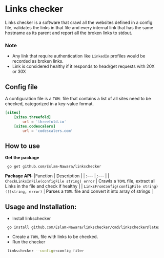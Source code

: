 # Links checker
Links checker is a software that crawl all the websites defined in a config file, validates the links in that file and every internal link that has the same hostname as its parent and report all the broken links to stdout.

### Note
-  Any link that require authentication like `LinkedIn` profiles would be recorded as broken links.
 - Link is considered healthy if it responds to head/get requests with 20X or 30X

## Config file
A configuration file is a `TOML` file that contains a list of all sites need to be checked, categorized in a key-value format.
```toml
[sites]
    [sites.threefold]
        url = 'threefold.io'
    [sites.codescalers]
        url = 'codescalers.com'
```

## How to use 
**Get the package**
```sh 
 go get github.com/Eslam-Nawara/linkschecker
```

**Package API:**
|Function | Description |
| :--- | :--- |
| `CheckLinksInFile(configFile string) error` | Crawls a `TOML` file, extract all Links in the file and check if healthy |
| `LinksFromConfig(configFile string) ([]string, error)` | Parses a `TOML` file and convert it into array of strings |

## Usage and Installation:
- Install linkschecker
```sh 
 go install github.com/Eslam-Nawara/linkschecker/cmd/linkschecker@latest
```
- Create a `TOML` file with links to be checked.
- Run the checker	
```sh
 linkschecker --config=<config file>
```
